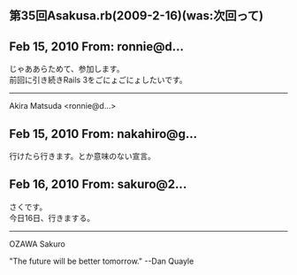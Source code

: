 ## 第35回Asakusa.rb(2009-2-16)(was:次回って)

## Feb 15, 2010 From: ronnie@d...

じゃああらためて、参加します。  
前回に引き続きRails 3をごにょごにょしたいです。

* * *

Akira Matsuda \<ronnie@d...\>

## Feb 15, 2010 From: nakahiro@g...

行けたら行きます。とか意味のない宣言。

## Feb 16, 2010 From: sakuro@2...

さくです。  
今日16日、行きまする。

* * *

OZAWA Sakuro

"The future will be better tomorrow." --Dan Quayle


